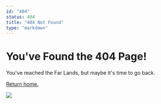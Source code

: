 ```yaml
---
id: "404"
status: 404
title: "404 Not Found"
type: "markdown"
---
```


# You've Found the 404 Page!

You've reached the Far Lands, but maybe it's time to go back.

[Return home.](/)

[![](/assets/images/far_lands.png)](https://minecraft.wiki/w/Far_Lands "The Far lands")
